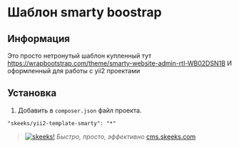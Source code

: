 Шаблон smarty boostrap
===================================

Информация
-------------------

Это просто нетронутый шаблон купленный тут https://wrapbootstrap.com/theme/smarty-website-admin-rtl-WB02DSN1B
И оформленный для работы с yii2 проектами

Установка
------------

1) Добавить в `composer.json` файл проекта.

```
"skeeks/yii2-template-smarty": "*"
```

> [![skeeks!](https://gravatar.com/userimage/74431132/13d04d83218593564422770b616e5622.jpg)](http://www.skeeks.com)
<i>Быстро, просто, эффективно</i>
[cms.skeeks.com](http://cms.skeeks.com)
